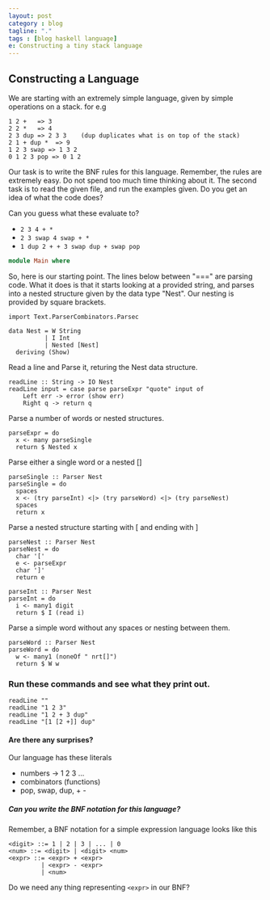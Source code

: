 ```yaml
---
layout: post
category : blog
tagline: "."
tags : [blog haskell language]
e: Constructing a tiny stack language
---
```


## Constructing a Language

We are starting with an extremely simple language, given by simple
operations on a stack. for e.g

~~~
1 2 +   => 3
2 2 *   => 4
2 3 dup => 2 3 3    (dup duplicates what is on top of the stack)
2 1 + dup *  => 9
1 2 3 swap => 1 3 2
0 1 2 3 pop => 0 1 2
~~~
Our task is to write the BNF rules for this language. Remember, the rules are
extremely easy. Do not spend too much time thinking about it. The
second task is to read the given file, and run the examples given.
Do you get an idea of what the code does?

Can you guess what these evaluate to?

* `2 3 4 + *`
* `2 3 swap 4 swap + *`
* `1 dup 2 + + 3 swap dup + swap pop`

~~~ haskell
module Main where
~~~

So, here is our starting point. The lines below between "===" are parsing code.
What it does is that it starts looking at a provided string, and parses into a nested
structure given by the data type "Nest". Our nesting is provided by square brackets.
~~~
import Text.ParserCombinators.Parsec

data Nest = W String
          | I Int
          | Nested [Nest]
  deriving (Show)
~~~

Read a line and Parse it, returing the Nest data structure.
~~~
readLine :: String -> IO Nest
readLine input = case parse parseExpr "quote" input of
    Left err -> error (show err)
    Right q -> return q
~~~
Parse a number of words or nested structures.
~~~
parseExpr = do
  x <- many parseSingle
  return $ Nested x
~~~
Parse either a single word or a nested []
~~~
parseSingle :: Parser Nest
parseSingle = do
  spaces
  x <- (try parseInt) <|> (try parseWord) <|> (try parseNest)
  spaces
  return x
~~~
Parse a nested structure starting with [ and ending with ]
~~~
parseNest :: Parser Nest
parseNest = do
  char '['
  e <- parseExpr
  char ']'
  return e

parseInt :: Parser Nest
parseInt = do
  i <- many1 digit
  return $ I (read i)
~~~
Parse a simple word without any spaces or nesting between them.
~~~
parseWord :: Parser Nest
parseWord = do
  w <- many1 (noneOf " nrt[]")
  return $ W w
~~~

### Run these commands and see what they print out.

~~~
readLine ""
readLine "1 2 3"
readLine "1 2 + 3 dup"
readLine "[1 [2 +]] dup"
~~~

#### Are there any surprises?

Our language has these literals

* numbers -> 1 2 3 ...
* combinators (functions) 
* pop, swap, dup, + -

##### Can you write the BNF notation for this language?

Remember, a BNF notation for a simple expression language looks like this

~~~
<digit> ::= 1 | 2 | 3 | ... | 0
<num> ::= <digit> | <digit> <num>
<expr> ::= <expr> + <expr>
         | <expr> - <expr>
         | <num>
~~~

Do we need any thing representing `<expr>` in our BNF?
